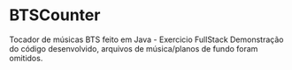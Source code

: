 # BTSCounter
Tocador de músicas BTS feito em Java - Exercicio FullStack
Demonstração do código desenvolvido, arquivos de música/planos de fundo foram omitidos. 
